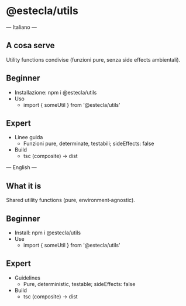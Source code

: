 # @estecla/utils

— Italiano —

## A cosa serve
Utility functions condivise (funzioni pure, senza side effects ambientali).

## Beginner
- Installazione: npm i @estecla/utils
- Uso
  - import { someUtil } from '@estecla/utils'

## Expert
- Linee guida
  - Funzioni pure, determinate, testabili; sideEffects: false
- Build
  - tsc (composite) → dist

— English —

## What it is
Shared utility functions (pure, environment‑agnostic).

## Beginner
- Install: npm i @estecla/utils
- Use
  - import { someUtil } from '@estecla/utils'

## Expert
- Guidelines
  - Pure, deterministic, testable; sideEffects: false
- Build
  - tsc (composite) → dist